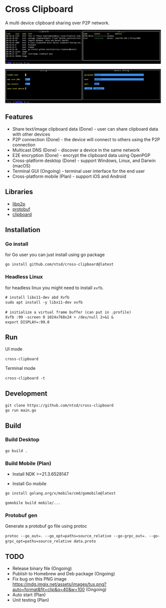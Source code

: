 # Cross Clipboard

A multi device clipboard sharing over P2P network.

![Cross Clipboard Preview](/docs/preview-home.jpg)

![Cross Clipboard Preview](/docs/preview-setting.jpg)

## Features

- Share text/image clipboard data (Done) - user can share clipboard data with other devices
- P2P connection (Done) - the device will connect to others using the P2P connection
- Multicast DNS (Done) - discover a device in the same network
- E2E encryption (Done) - encrypt the clipboard data using OpenPGP
- Cross-platform desktop (Done) - support Windows, Linux, and Darwin (macOS)
- Terminal GUI (Ongoing) - terminal user interface for the end user
- Cross-platform mobile (Plan) - support iOS and Android

## Libraries 

- [libp2p](https://github.com/libp2p/go-libp2p)
- [protobuf](https://developers.google.com/protocol-buffers)
- [clipboard](https://github.com/golang-design/clipboard)

## Installation

### Go install

for Go user you can just install using go package

```shell
go install github.com/ntsd/cross-clipboard@latest
```

### Headless Linux

for headless linux you might need to install `xvfb`.

```shell
# install libx11-dev abd Xvfb
sudo apt install -y libx11-dev xvfb

# initialize a virtual frame buffer (can put in .profile)
Xvfb :99 -screen 0 1024x768x24 > /dev/null 2>&1 &
export DISPLAY=:99.0
```

## Run

UI mode

`cross-clipboard`

Terminal mode

`cross-clipboard -t`

## Development

```shell
git clone https://github.com/ntsd/cross-clipboard
go run main.go
```

## Build

### Build Desktop

`go build .`

### Build Mobile (Plan)

- Install NDK >=21.3.6528147

- Install Go mobile

```shell
go install golang.org/x/mobile/cmd/gomobile@latest
```

`gomobile build mobile/...`

### Protobuf gen

Generate a protobuf go file using protoc

`protoc --go_out=. --go_opt=paths=source_relative --go-grpc_out=. --go-grpc_opt=paths=source_relative data.proto`

## TODO

- Release binary file (Ongoing)
- Publish to Homebrew and Deb package (Ongoing)
- Fix bug on this PNG image <https://mdg.imgix.net/assets/images/tux.png?auto=format&fit=clip&q=40&w=100> (Ongoing)
- Auto start (Plan)
- Unit testing (Plan)
